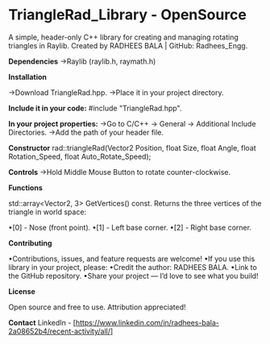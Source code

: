 # **TriangleRad_Library - OpenSource**

A simple, header-only C++ library for creating and managing rotating triangles in Raylib.
Created by RADHEES BALA | GitHub: Radhees_Engg.

**Dependencies**
->Raylib (raylib.h, raymath.h)

**Installation**

->Download TriangleRad.hpp.
->Place it in your project directory.

**Include it in your code:**
#include "TriangleRad.hpp".

**In your project properties:**
->Go to C/C++ → General → Additional Include Directories.
->Add the path of your header file.

**Constructor**
rad::triangleRad(Vector2 Position, float Size, float Angle, float Rotation_Speed, float Auto_Rotate_Speed);

**Controls**
->Hold Middle Mouse Button to rotate counter-clockwise.

**Functions**

std::array<Vector2, 3> GetVertices() const.
Returns the three vertices of the triangle in world space:

•[0] - Nose (front point).
•[1] - Left base corner.
•[2] - Right base corner.

**Contributing**

•Contributions, issues, and feature requests are welcome!
•If you use this library in your project, please:
•Credit the author: RADHEES BALA.
•Link to the GitHub repository.
•Share your project — I’d love to see what you build!

**License**

Open source and free to use. Attribution appreciated!

**Contact**
LinkedIn - [https://www.linkedin.com/in/radhees-bala-2a08652b4/recent-activity/all/]

